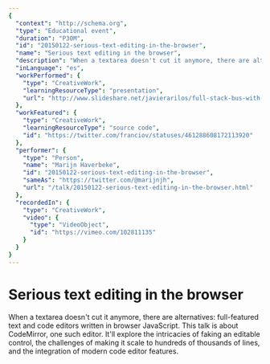 ```yaml
---
{
  "context": "http://schema.org",
  "type": "Educational event",
  "duration": "P30M",
  "id": "20150122-serious-text-editing-in-the-browser",
  "name": "Serious text editing in the browser",
  "description": "When a textarea doesn't cut it anymore, there are alternatives: full-featured text and code editors written in browser JavaScript. This talk is about CodeMirror, one such editor. It'll explore the intricacies of faking an editable control, the challenges of making it scale to hundreds of thousands of lines, and the integration of modern code editor features.",
  "inLanguage": "es",
  "workPerformed": {
    "type": "CreativeWork",
    "learningResourceType": "presentation",
    "url": "http://www.slideshare.net/javierarilos/full-stack-bus-with-javascript-rabbitmq-and-postaljs"
  },
  "workFeatured": {
    "type": "CreativeWork",
    "learningResourceType": "source code",
    "id": "https://twitter.com/franciov/statuses/461288608172113920"
  },
  "performer": {
    "type": "Person",
    "name": "Marijn Haverbeke",
    "id": "20150122-serious-text-editing-in-the-browser",
    "sameAs": "https://twitter.com/@marijnjh",
    "url": "/talk/20150122-serious-text-editing-in-the-browser.html"
  },
  "recordedIn": {
    "type": "CreativeWork",
    "video": {
      "type": "VideoObject",
      "id": "https://vimeo.com/102811135"
    }
  }
}
---
```

# Serious text editing in the browser

When a textarea doesn't cut it anymore, there are alternatives: full-featured text and code editors written in browser JavaScript. This talk is about CodeMirror, one such editor. It'll explore the intricacies of faking an editable control, the challenges of making it scale to hundreds of thousands of lines, and the integration of modern code editor features.
